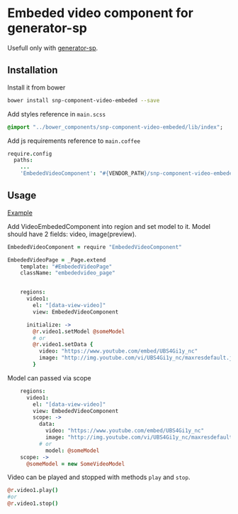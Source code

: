 # Embeded video component for generator-sp

Usefull only with [generator-sp](https://github.com/snphq/generator-sp).

## Installation

Install it from bower

```bash
bower install snp-component-video-embeded --save
```

Add styles reference in `main.scss`
```sass
@import "../bower_components/snp-component-video-embeded/lib/index";
```

Add js requirements reference to `main.coffee`

```coffee
require.config
  paths:
    ...
    'EmbededVideoComponent': "#{VENDOR_PATH}/snp-component-video-embeded/dist/index"

```


## Usage

[Example](http://snphq.github.io/generator-sp-playground/#!/embededvideo)

Add VideoEmbededComponent into region and set model to it. Model should have 2 
fields: video, image(preview).

```coffee
EmbededVideoComponent = require "EmbededVideoComponent"

EmbededVideoPage = _Page.extend
    template: "#EmbededVideoPage"
    className: "embededvideo_page"


    regions:
      video1:
        el: "[data-view-video]"
        view: EmbededVideoComponent

      initialize: ->
        @r.video1.setModel @someModel
        # or 
        @r.video1.setData {
          video: "https://www.youtube.com/embed/UBS4Gi1y_nc"
          image: "http://img.youtube.com/vi/UBS4Gi1y_nc/maxresdefault.jpg"
        }
```

Model can passed via scope
```coffee
    regions:
      video1:
        el: "[data-view-video]"
        view: EmbededVideoComponent
        scope: ->
          data:
            video: "https://www.youtube.com/embed/UBS4Gi1y_nc"
            image: "http://img.youtube.com/vi/UBS4Gi1y_nc/maxresdefault.jpg"
          # or
            model: @someModel
    scope: ->
      @someModel = new SomeVideoModel
```

Video can be played and stopped with methods `play` and `stop`.
```coffee
@r.video1.play()
#or 
@r.video1.stop()

```


